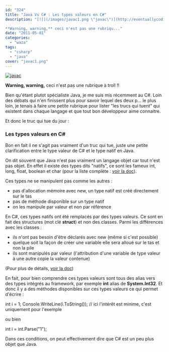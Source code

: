 ```yaml
---
id: "324"
title: "Java Vs C# : Les types valeurs en C#"
description: "[![](/images/javac1.png \"javac\")](http://eventuallycoding.com/wp-content/uploads/2011/05/javac1.png)

**Warning, warning,** ceci n'est pas une rubriqu..."
date: "2011-05-01"
categories: 
  - "waza"
tags: 
  - "csharp"
  - "java"
cover: "javac1.png"
---
```


[![](/images/javac1.png "javac")](http://eventuallycoding.com/wp-content/uploads/2011/05/javac1.png)

**Warning, warning,** ceci n'est pas une rubrique à troll !!

Bien qu'étant plutot spécialiste Java, je me suis mis récemment au C#. Loin des débats qui n'en finissent plus pour savoir lequel des deux p... le plus loin, je tenais à faire une petite rubrique pour lister "les trucs qui tuent" qui existent dans chaque langage et que tout bon développeur aime connaitre.

Et donc le truc qui tue du jour :

### Les types valeurs en C#

Bon en fait il ne s'agit pas vraiment d'un truc qui tue, juste une petite clarification entre le type valeur de C# et le type natif en Java.

On dit souvent que Java n'est pas vraiment un langage objet car tout n'est pas objet. En effet il existe des types dits "natifs", ce sont les fameux int, long, float, boolean et char (pour la liste complète : [voir la doc](http://download.oracle.com/javase/tutorial/java/nutsandbolts/datatypes.html)).

Ces types ne se manipulent pas comme les autres :

- pas d'allocation mémoire avec new, un type natif est créé directement sur le tas
- pas de méthode disponible sur un type natif
- on les manipule par valeur et non par référence

En C#, ces types natifs ont été remplacés par des types valeurs. Ce sont en fait des structures (mot clé **struct**) et non des classes. Parmi les différences avec les classes :

- ils n'ont pas besoin d'être déclarés avec new (même si c'est possible)
- quelque soit la façon de créer une variable elle sera alloué sur le tas et non la pile
- ils sont manipulés par valeur (l'attribution d'une variable de type valeur à une autre copie la valeur contenue)

(Pour plus de détails, [voir la doc](http://download.oracle.com/javase/tutorial/java/nutsandbolts/datatypes.html))

En fait, pour bien comprendre ces types valeurs sont tous des alias vers des types intégrés au framework, par exemple **int** alias de **System.Int32**. Et donc il y a des méthodes disponibles sur ces types valeurs ce qui permet d'écrire :

int i = 1;
Console.WriteLine(i.ToString()); // ici l'intérêt est minime, c'est uniquement pour l'exemple

ou bien

int i = int.Parse("1");

Dans ces conditions, on peut effectivement dire que C# est un peu plus objet que Java.
